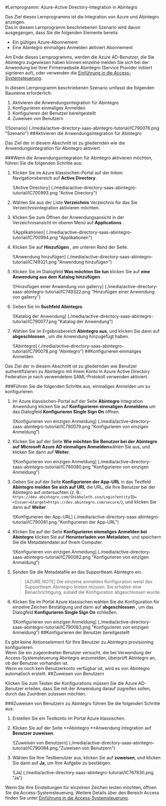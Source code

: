 <properties 
    pageTitle="Lernprogramm: Azure-Active Directory-Integration in Abintegro | Microsoft Azure" 
    description="Informationen Sie zur Verwendung von Abintegro mit Azure Active Directory einmaliges Anmelden, automatisierte Bereitstellung und mehr aktivieren!" 
    services="active-directory" 
    authors="jeevansd"  
    documentationCenter="na" 
    manager="femila"/>
<tags 
    ms.service="active-directory" 
    ms.devlang="na" 
    ms.topic="article" 
    ms.tgt_pltfrm="na" 
    ms.workload="identity" 
    ms.date="09/29/2016" 
    ms.author="jeedes" />

#<a name="tutorial-azure-active-directory-integration-with-abintegro"></a>Lernprogramm: Azure-Active Directory-Integration in Abintegro

Das Ziel dieses Lernprogramms ist die Integration von Azure und Abintegro anzeigen.  
Das in diesem Lernprogramm beschriebenen Szenario wird davon ausgegangen, dass Sie die folgenden Elemente bereits:

-   Ein gültiges Azure-Abonnement
-   Eine Abintegro einmaliges Anmelden aktiviert Abonnement

Am Ende dieses Lernprogramms, werden die Azure AD-Benutzer, die Sie Abintegro zugewiesen haben können einzelne melden Sie sich bei der Anwendung bei Ihrer Firmenwebsite Abintegro (Service Provider initiiert signieren auf), oder verwenden die [Einführung in die Access-Systemsteuerung](active-directory-saas-access-panel-introduction.md).

In diesem Lernprogramm beschriebenen Szenario umfasst die folgenden Bausteine erforderlich:

1.  Aktivieren die Anwendungsintegration für Abintegro
2.  Konfigurieren einmaliges Anmelden
3.  Konfigurieren der Benutzer bereitgestellt
4.  Zuweisen von Benutzern

![Szenario] (./media/active-directory-saas-abintegro-tutorial/IC790076.png "Szenario")
##<a name="enabling-the-application-integration-for-abintegro"></a>Aktivieren die Anwendungsintegration für Abintegro

Das Ziel der in diesem Abschnitt ist zu gliedernden wie die Anwendungsintegration für Abintegro aktiviert.

###<a name="to-enable-the-application-integration-for-abintegro-perform-the-following-steps"></a>Wenn die Anwendungsintegration für Abintegro aktivieren möchten, führen Sie die folgenden Schritte aus:

1.  Klicken Sie im Azure klassischen-Portal auf der linken Navigationsbereich auf **Active Directory**.

    ![Active Directory] (./media/active-directory-saas-abintegro-tutorial/IC700993.png "Active Directory")

2.  Wählen Sie aus der Liste **Verzeichnis** Verzeichnis für das Sie Verzeichnisintegration aktivieren möchten.

3.  Klicken Sie zum Öffnen der Anwendungsansicht in der Verzeichnisansicht im oberen Menü auf **Applications** .

    ![Applikationen] (./media/active-directory-saas-abintegro-tutorial/IC700994.png "Applikationen")

4.  Klicken Sie auf **Hinzufügen** , am unteren Rand der Seite.

    ![Anwendung hinzufügen] (./media/active-directory-saas-abintegro-tutorial/IC749321.png "Anwendung hinzufügen")

5.  Klicken Sie im Dialogfeld **Was möchten Sie tun** klicken Sie auf **eine Anwendung aus dem Katalog hinzufügen**.

    ![Hinzufügen einer Anwendung von gallerry] (./media/active-directory-saas-abintegro-tutorial/IC749322.png "Hinzufügen einer Anwendung von gallerry")

6.  Geben Sie im **Suchfeld** **Abintegro**.

    ![Katalog der Anwendung] (./media/active-directory-saas-abintegro-tutorial/IC790077.png "Katalog der Anwendung")

7.  Wählen Sie im Ergebnisbereich **Abintegro aus**, und klicken Sie dann auf **abgeschlossen** , um die Anwendung hinzugefügt haben.

    ![Abintegro] (./media/active-directory-saas-abintegro-tutorial/IC790078.png "Abintegro")
##<a name="configuring-single-sign-on"></a>Konfigurieren einmaliges Anmelden

Das Ziel der in diesem Abschnitt ist zu gliedernden wie Benutzer authentifizieren zu Abintegro mit ihrem Konto in Azure Active Directory Federation je nach verwendetem SAML-Protokoll verwenden aktiviert.

###<a name="to-configure-single-sign-on-perform-the-following-steps"></a>Führen Sie die folgenden Schritte aus, einmaliges Anmelden um zu konfigurieren:

1.  Im Azure klassischen-Portal auf der Seite **Abintegro** Integration Anwendung klicken Sie auf **Konfigurieren einmaligen Anmeldens** um das Dialogfeld **Konfigurieren Single Sign On** öffnen.

    ![Konfigurieren von einzigen Anmeldung] (./media/active-directory-saas-abintegro-tutorial/IC790079.png "Konfigurieren von einzigen Anmeldung")

2.  Klicken Sie auf der Seite **Wie möchten Sie Benutzer bei der Abintegro auf** **Microsoft Azure AD einmaliges Anmelden**wählen Sie aus, und klicken Sie dann auf **Weiter**.

    ![Konfigurieren von einzigen Anmeldung] (./media/active-directory-saas-abintegro-tutorial/IC790080.png "Konfigurieren von einzigen Anmeldung")

3.  Geben Sie auf der Seite **Konfigurieren der App-URL** in das Textfeld **Abintegro melden Sie sich auf URL** die URL, die Ihre Benutzer bei der Abintegro auf untersuchten (z. B.: `https://dev.abintegro.com/Shibboleth.sso/Login?entityID=<Issuer>&target=https://dev.abintegro.com/secure/`), und klicken Sie dann auf **Weiter**.

    ![Konfigurieren der App-URL] (./media/active-directory-saas-abintegro-tutorial/IC790081.png "Konfigurieren der App-URL")

4.  Klicken Sie auf der Seite **Konfigurieren einmaliges Anmelden bei Abintegro** klicken Sie auf **Herunterladen von Metadaten**, und speichern Sie die Metadatendatei auf Ihrem Computer.

    ![Konfigurieren von einzigen Anmeldung] (./media/active-directory-saas-abintegro-tutorial/IC790082.png "Konfigurieren von einzigen Anmeldung")

5.  Senden Sie die Metadatafile an das Supportteam Abintegro ein.

    >[AZURE.NOTE] Die einzelne anmelden Konfiguration weist das Supportteam Abintegro leisten müssen. Sie erhalten eine Benachrichtigung, sobald die Konfiguration abgeschlossen wurde.

6.  Klicken Sie im Portal Azure klassischen wählen Sie die Konfiguration für einzelne Zeichen Bestätigung und dann auf **abgeschlossen** , um das Dialogfeld **Konfigurieren Single Sign On** schließen.

    ![Konfigurieren von einzigen Anmeldung] (./media/active-directory-saas-abintegro-tutorial/IC790083.png "Konfigurieren von einzigen Anmeldung")
##<a name="configuring-user-provisioning"></a>Konfigurieren der Benutzer bereitgestellt

Es gibt keine Aktionselement für Ihre Benutzer zu Abintegro provisioning konfigurieren.  
Wenn Sie ein zugeordneten Benutzer versucht, die bei Verwendung der Access-Systemsteuerung Abintegro anzumelden, überprüft Abintegro an, ob der Benutzer vorhanden ist.  
Wenn es noch kein Benutzerkonto verfügbar ist, wird es von Abintegro automatisch erstellt.
##<a name="assigning-users"></a>Zuweisen von Benutzern

Klicken Sie zum Testen der Konfigurations müssen Sie die Azure AD-Benutzer erteilen, dass Sie mit der Anwendung darauf zugreifen sollen, durch das Zuordnen zulassen möchten.

###<a name="to-assign-users-to-abintegro-perform-the-following-steps"></a>Zuweisen von Benutzern zu Abintegro führen Sie die folgenden Schritte aus:

1.  Erstellen Sie ein Testkonto im Portal Azure klassischen.

2.  Klicken Sie auf der Seite **Abintegro **Anwendung Integration auf **Benutzer zuweisen**.

    ![Zuweisen von Benutzern] (./media/active-directory-saas-abintegro-tutorial/IC790084.png "Zuweisen von Benutzern")

3.  Wählen Sie Ihre Testbenutzer aus, klicken Sie auf **zuweisen**, und klicken Sie dann auf **Ja,** um Ihre Aufgabe zu bestätigen.

    ![Ja] (./media/active-directory-saas-abintegro-tutorial/IC767830.png "Ja")

Wenn Sie Ihre Einstellungen für einzelnen Zeichen testen möchten, öffnen Sie die Access-Systemsteuerung. Weitere Details über den Bereich Access finden Sie unter [Einführung in die Access-Systemsteuerung](active-directory-saas-access-panel-introduction.md).
